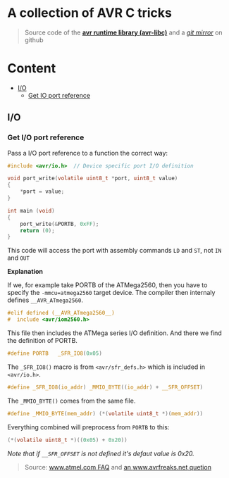 # A collection of AVR C tricks

> Source code of the **[avr runtime library (avr-libc)](http://www.nongnu.org/avr-libc/)**
  and a *[git mirror](https://github.com/vancegroup-mirrors/avr-libc)* on github

# Content

 * [I/O](#io)
   * [Get IO port reference](#get-io-port-reference)


## I/O

### Get I/O port reference

Pass a I/O port reference to a function the correct way:

``` c
#include <avr/io.h>  // Device specific port I/O definition

void port_write(volatile uint8_t *port, uint8_t value)
{
    *port = value;
}

int main (void)
{
    port_write(&PORTB, 0xFF);
    return (0);
}

```

This code will access the port with assembly commands `LD` and `ST`,
not `IN` and `OUT`

**Explanation**

If we, for example take PORTB of the ATMega2560,
then you have to specify the `-mmcu=atmega2560` target device.
The compiler then internaly defines `__AVR_ATmega2560`.

``` c
#elif defined (__AVR_ATmega2560__)
#  include <avr/iom2560.h>
```

This file then includes the ATMega series I/O definition.
And there we find the definition of PORTB.

``` c
#define PORTB   _SFR_IO8(0x05)
```

The `_SFR_IO8()` macro is from `<avr/sfr_defs.h>` which is included in `<avr/io.h>`.

``` c
#define _SFR_IO8(io_addr) _MMIO_BYTE((io_addr) + __SFR_OFFSET)
```

The `_MMIO_BYTE()` comes from the same file.

``` c
#define _MMIO_BYTE(mem_addr) (*(volatile uint8_t *)(mem_addr))
```

Everything combined will preprocess from `PORTB` to this:

``` c
(*(volatile uint8_t *)((0x05) + 0x20))
```

*Note that if `__SFR_OFFSET` is not defined it's defaut value is 0x20.*

> Source: [www.atmel.com FAQ](http://www.atmel.com/webdoc/AVRLibcReferenceManual/FAQ_1faq_port_pass.html)
  and [an www.avrfreaks.net quetion](http://www.avrfreaks.net/forum/how-does-ddrb0xff-work?name=PNphpBB2&file=viewtopic&t=70109)
